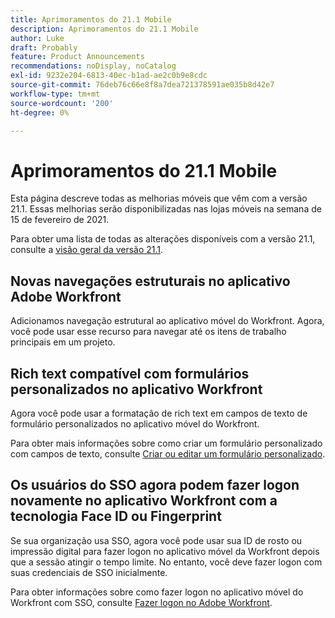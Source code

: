 ```yaml
---
title: Aprimoramentos do 21.1 Mobile
description: Aprimoramentos do 21.1 Mobile
author: Luke
draft: Probably
feature: Product Announcements
recommendations: noDisplay, noCatalog
exl-id: 9232e204-6813-40ec-b1ad-ae2c0b9e8cdc
source-git-commit: 76deb76c66e8f8a7dea721378591ae035b8d42e7
workflow-type: tm+mt
source-wordcount: '200'
ht-degree: 0%

---
```


# Aprimoramentos do 21.1 Mobile

Esta página descreve todas as melhorias móveis que vêm com a versão 21.1. Essas melhorias serão disponibilizadas nas lojas móveis na semana de 15 de fevereiro de 2021.

Para obter uma lista de todas as alterações disponíveis com a versão 21.1, consulte a [visão geral da versão 21.1](../../../product-announcements/product-releases/21.1-release-activity/21-1-release-overview.md).

## Novas navegações estruturais no aplicativo Adobe Workfront

Adicionamos navegação estrutural ao aplicativo móvel do Workfront. Agora, você pode usar esse recurso para navegar até os itens de trabalho principais em um projeto.

## Rich text compatível com formulários personalizados no aplicativo Workfront

Agora você pode usar a formatação de rich text em campos de texto de formulário personalizados no aplicativo móvel do Workfront.

Para obter mais informações sobre como criar um formulário personalizado com campos de texto, consulte [Criar ou editar um formulário personalizado](../../../administration-and-setup/customize-workfront/create-manage-custom-forms/create-or-edit-a-custom-form.md).

## Os usuários do SSO agora podem fazer logon novamente no aplicativo Workfront com a tecnologia Face ID ou Fingerprint

Se sua organização usa SSO, agora você pode usar sua ID de rosto ou impressão digital para fazer logon no aplicativo móvel da Workfront depois que a sessão atingir o tempo limite. No entanto, você deve fazer logon com suas credenciais de SSO inicialmente.

Para obter informações sobre como fazer logon no aplicativo móvel do Workfront com SSO, consulte [Fazer logon no Adobe Workfront](../../../workfront-basics/manage-your-account-and-profile/managing-your-workfront-account/log-in-to-workfront.md).
